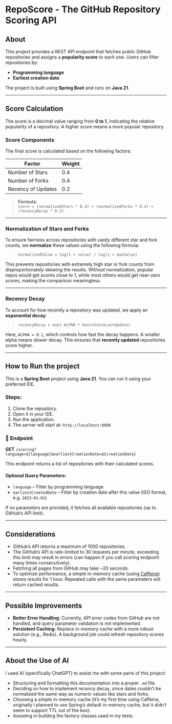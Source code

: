 # RepoScore - The GitHub Repository Scoring API

## About

This project provides a REST API endpoint that fetches public GitHub repositories and assigns a **popularity score** to each one. Users can filter repositories by:

- **Programming language**
- **Earliest creation date**

The project is built using **Spring Boot** and runs on **Java 21**.

---

## Score Calculation

The score is a decimal value ranging from **0 to 1**, indicating the relative popularity of a repository. A higher score means a more popular repository.

### Score Components

The final score is calculated based on the following factors:

| Factor             | Weight |
|--------------------|--------|
| Number of Stars    | 0.4    |
| Number of Forks   | 0.4    |
| Recency of Updates | 0.2    |

> **Formula**:  
> `score = (normalizedStars * 0.4) + (normalizedForks * 0.4) + (recencyDecay * 0.2)`

---

### Normalization of Stars and Forks

To ensure fairness across repositories with vastly different star and fork counts, we **normalize** these values using the following formula:

> `normalizedValue = log(1 + value) / log(1 + maxValue)`


This prevents repositories with extremely high star or fork counts from disproportionately skewing the results. 
Without normalization, popular repos would get scores close to 1, while most others would get near-zero scores, making the comparison meaningless.

---

### Recency Decay

To account for how recently a repository was updated, we apply an **exponential decay**:

> `recencyDecay = exp(-ALPHA * hoursSinceLastUpdate)`


Here, `ALPHA = 0.1`, which controls how fast the decay happens. A smaller alpha means slower decay. 
This ensures that **recently updated** repositories score higher.

---

## How to Run the project

This is a **Spring Boot** project using **Java 21**. You can run it using your preferred IDE.

### Steps:

1. Clone the repository.
2. Open it in your IDE.
3. Run the application.
4. The server will start at: `http://localhost:8080`

### 🔗 Endpoint

**GET** `/scoring?language=${language}&earliestCreationDate=${creationDate}`

This endpoint returns a list of repositories with their calculated scores.

#### Optional Query Parameters:

- `language` – Filter by programming language
- `earliestCreatedDate` – Filter by creation date after this value (ISO format, e.g. `2023-01-01`)

If no parameters are provided, it fetches all available repositories (up to GitHub’s API limit).

---

##  Considerations

- GitHub’s API returns a maximum of 1000 repositories.
- The GitHub’s API is rate-limited to 30 requests per minute, exceeding this limit may result in errors (can happen if you call scoring endpoint many times consecutively).
- Fetching all pages from GitHub may take ~20 seconds.
- To optimize performance, a simple in-memory cache (using [Caffeine](https://github.com/ben-manes/caffeine)) stores results for 1 hour. Repeated calls with the same parameters will return cached results.

---

## Possible Improvements

- **Better Error Handling**: Currently, API error codes from GitHub are not handled, and query parameter validation is not implemented.
- **Persistent Caching**: Replace in-memory cache with a more robust solution (e.g., Redis). A background job could refresh repository scores hourly.

---

## About the Use of AI

I used AI (specifically ChatGPT) to assist me with some parts of this project:

- Structuring and formatting this documentation into a proper `.md` file.
- Deciding on how to implement recency decay, since dates couldn’t be normalized the same way as numeric values like stars and forks.
- Choosing a simple in-memory cache (it’s my first time using Caffeine, originally I planned to use Spring’s default in-memory cache, but it didn’t seem to support TTL out of the box).
- Assisting in building the factory classes used in my tests.